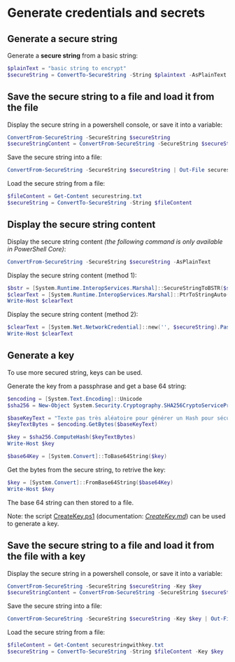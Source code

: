 # Generate credentials and secrets

## Generate a secure string

Generate a **secure string** from a basic string:
```powershell
$plainText = "basic string to encrypt"
$secureString = ConvertTo-SecureString -String $plaintext -AsPlainText -Force
```

## Save the secure string to a file and load it from the file

Display the secure string in a powershell console, or save it into a variable:
```powershell
ConvertFrom-SecureString -SecureString $secureString
$secureStringContent = ConvertFrom-SecureString -SecureString $secureString
```

Save the secure string into a file:
```powershell
ConvertFrom-SecureString -SecureString $secureString | Out-File securestring.txt
```

Load the secure string from a file:
```powershell
$fileContent = Get-Content securestring.txt
$secureString = ConvertTo-SecureString -String $fileContent
```

## Display the secure string content

Display the secure string content *(the following command is only available in PowerShell Core)*:
```powershell
ConvertFrom-SecureString -SecureString $secureString -AsPlainText
```

Display the secure string content (method 1):
```powershell
$bstr = [System.Runtime.InteropServices.Marshal]::SecureStringToBSTR($secureString)
$clearText = [System.Runtime.InteropServices.Marshal]::PtrToStringAuto($bstr)
Write-Host $clearText
```

Display the secure string content (method 2):
```powershell
$clearText = [System.Net.NetworkCredential]::new('', $secureString).Password
Write-Host $clearText
```

## Generate a key

To use more secured string, keys can be used.

Generate the key from a passphrase and get a base 64 string:
```powershell
$encoding = [System.Text.Encoding]::Unicode
$sha256 = New-Object System.Security.Cryptography.SHA256CryptoServiceProvider 

$baseKeyText = "Texte pas très aléatoire pour générer un Hash pour sécuriser des contenus."
$keyTextBytes = $encoding.GetBytes($baseKeyText) 

$key = $sha256.ComputeHash($keyTextBytes)
Write-Host $key

$base64Key = [System.Convert]::ToBase64String($key)
```

Get the bytes from the secure string, to retrive the key:
```powershell
$key = [System.Convert]::FromBase64String($base64Key)
Write-Host $key
```

The base 64 string can then stored to a file.

Note: the script [CreateKey.ps1](https://github.com/EhRom/Puffix.SqlDevOps/blob/master/Deploy/CreateKey.ps1) (documentation: *[CreateKey.md](https://github.com/EhRom/Puffix.SqlDevOps/blob/master/Deploy/CreateKey.md)*) can be used to generate a key.

## Save the secure string to a file and load it from the file with a key

Display the secure string in a powershell console, or save it into a variable:
```powershell
ConvertFrom-SecureString -SecureString $secureString -Key $key
$secureStringContent = ConvertFrom-SecureString -SecureString $secureString -Key $key
```

Save the secure string into a file:
```powershell
ConvertFrom-SecureString -SecureString $secureString -Key $key | Out-File securestringwithkey.txt
```

Load the secure string from a file:
```powershell
$fileContent = Get-Content securestringwithkey.txt
$secureString = ConvertTo-SecureString -String $fileContent -Key $key
```
